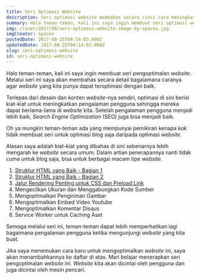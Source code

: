 ```yaml
---
title: Seri Optimasi Website
description: Seri optimasi website membahas secara rinci cara meningkatkan pengalaman pengguna.
summary: Halo teman-teman, kali ini saya ingin membuat seri optimasi website. Melalui seri ini saya akan membahas secara detail bagaiamana caranya agar website yang kita punya dapat teroptimasi dengan baik.
img: /cover/2017/08/seri-optimasi-website-image-by-spacex.jpg
imgCreator: spacex
postedDate: 2017-08-25T04:14:03.000Z
updatedDate: 2017-08-25T04:14:03.000Z
slug: seri-optimasi-website
id: seri-optimasi-website
---
```


Halo teman-teman, kali ini saya ingin membuat seri pengoptimalan _website_. Melalui seri ini saya akan membahas secara detail bagaiamana caranya agar _website_ yang kita punya dapat teroptimasi dengan baik.

Terlepas dari desain dan konten _website_-nya sendiri, optimasi di sini berisi kiat-kiat untuk meningkatkan pengalaman pengguna sehingga mereka dapat berlama-lama di _website_ kita. Setelah pengalaman pengguna menjadi lebih baik, _Search Engine Optimization_ (SEO) juga bisa menjadi baik.

Oh ya mungkin teman-teman ada yang mempunyai pemikiran kenapa kok tidak membuat seri untuk optimasi blog saja daripada optimasi _website_.

Alasan saya adalah kiat-kiat yang dibahas di sini sebenarnya lebih mengarah ke _website_ secara umum. Dalam artian penerapannya nanti tidak cuma untuk blog saja, bisa untuk berbagai macam tipe _website_.

1. [Struktur HTML yang Baik - Bagian 1](/blog/struktur-html5-part-1)
2. [Struktur HTML yang Baik - Bagian 2](/blog/struktur-html5-part-2)
3. [Jalur Rendering Penting untuk CSS dan Preload Link](/blog/jalur-rendering-penting-link-preload)
4. Mengecilkan Ukuran dan Menggabungkan Kode Sumber
5. Mengoptimalkan Pengiriman Gambar
6. Mengoptimalkan Embed Video Youtube
7. Mengoptimalkan Komentar Disqus
8. Service Worker untuk Caching Aset

Semoga melalui seri ini, teman-teman dapat lebih memperhatikan lagi bagaimana pengalaman pengguna ketika mengunjungi _website_ yang kita buat.

Jika saya menemukan cara baru untuk mengoptimalkan _website_ ini, saya akan menambahkannya ke daftar di atas. Mari belajar menerapkan seri pengoptimalan _website_ ini. _Website_ kita akan dicintai oleh pengguna dan juga dicintai oleh mesin pencari.
